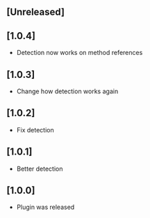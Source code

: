 ## [Unreleased]

## [1.0.4]

- Detection now works on method references

## [1.0.3]

- Change how detection works again

## [1.0.2]

- Fix detection

## [1.0.1]

- Better detection

## [1.0.0]

- Plugin was released